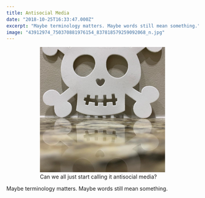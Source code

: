 ```yaml
---
title: Antisocial Media
date: "2018-10-25T16:33:47.000Z"
excerpt: "Maybe terminology matters. Maybe words still mean something."
image: "43912974_750370881976154_837818579259092068_n.jpg"
---
```


<div style="max-width: 408px; margin: 0 auto"><figure>
<img src="43912974_750370881976154_837818579259092068_n.jpg"
     alt="antisocial media" /><br />
<figcaption style="font-style: normal">
 Can we all just start calling it antisocial media?
</figcaption>
</figure></div>

Maybe terminology matters. Maybe words still mean something.
